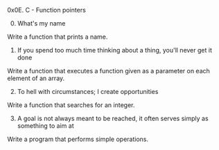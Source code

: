 0x0E. C - Function pointers


0. What's my name 

Write a function that prints a name.

1. If you spend too much time thinking about a thing, you'll never get it done 

Write a function that executes a function given as a parameter on each element of an array.

2. To hell with circumstances; I create opportunities

Write a function that searches for an integer.

3. A goal is not always meant to be reached, it often serves simply as something to aim at

Write a program that performs simple operations.

